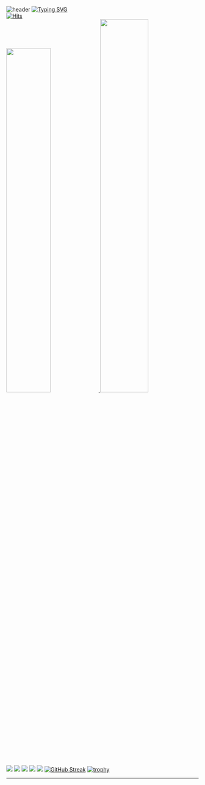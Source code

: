 ![header](https://capsule-render.vercel.app/api?type=waving&color=gradient&height=120&animation=fadeIn&section=footer&text=📕🏫🔭&fontAlign=70)
<a href="https://git.io/typing-svg"><img src="https://readme-typing-svg.demolab.com?font=Exo+2&size=40&pause=1000&center=true&vCenter=true&random=true&width=450&lines=Thank+you+for+coming!" alt="Typing SVG" /></a>
<br>
[![Hits](https://hits.seeyoufarm.com/api/count/incr/badge.svg?url=https%3A%2F%2Fgithub.com%2FSeren1303%2Fhit-counter&count_bg=%233F3DC8&title_bg=%23555555&icon=&icon_color=%23E7E7E7&title=hits&edge_flat=false)](https://hits.seeyoufarm.com)
<br>
<a href="s">
  <img src="https://github-readme-stats.vercel.app/api/top-langs/?username=Seren1303&exclude_repo=Seren1303.github.io&layout=compact&theme=tokyonight" width=48%/>
</a>
<a href="s">
  <img src="https://github-readme-stats.vercel.app/api?username=Seren1303&theme=tokyonight&show_icons=true" width="50%" />
</a>
![](http://github-profile-summary-cards.vercel.app/api/cards/profile-details?username=Seren1303&theme=chartreuse_dark)
![](http://github-profile-summary-cards.vercel.app/api/cards/repos-per-language?username=Seren1303&theme=chartreuse_dark)
![](http://github-profile-summary-cards.vercel.app/api/cards/most-commit-language?username=Seren1303&theme=chartreuse_dark)
![](http://github-profile-summary-cards.vercel.app/api/cards/stats?username=Seren1303&theme=chartreuse_dark)
![](http://github-profile-summary-cards.vercel.app/api/cards/productive-time?username=Seren1303&theme=chartreuse_dark&utcOffset=8)
[![GitHub Streak](https://streak-stats.demolab.com/?user=Seren1303&theme=dark)](https://git.io/streak-stats)
[![trophy](https://github-profile-trophy.vercel.app/?username=Seren1303&theme=flat&column=7)](https://github.com/Seren1303/)
<hr>
